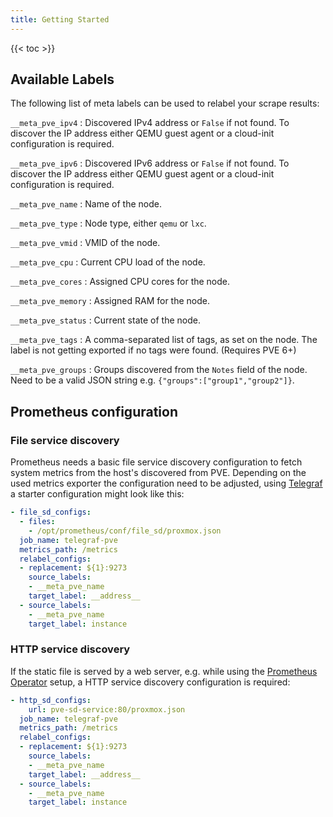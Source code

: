 ```yaml
---
title: Getting Started
---
```


{{< toc >}}

## Available Labels

The following list of meta labels can be used to relabel your scrape results:

`__meta_pve_ipv4`
: Discovered IPv4 address or `False` if not found. To discover the IP address either QEMU guest agent or a cloud-init configuration is required.

`__meta_pve_ipv6`
: Discovered IPv6 address or `False` if not found. To discover the IP address either QEMU guest agent or a cloud-init configuration is required.

`__meta_pve_name`
: Name of the node.

`__meta_pve_type`
: Node type, either `qemu` or `lxc`.

`__meta_pve_vmid`
: VMID of the node.

`__meta_pve_cpu`
: Current CPU load of the node.

`__meta_pve_cores`
: Assigned CPU cores for the node.

`__meta_pve_memory`
: Assigned RAM for the node.

`__meta_pve_status`
: Current state of the node.

`__meta_pve_tags`
: A comma-separated list of tags, as set on the node. The label is not getting exported if no tags were found. (Requires PVE 6+)

`__meta_pve_groups`
: Groups discovered from the `Notes` field of the node. Need to be a valid JSON string e.g. `{"groups":["group1","group2"]}`.

## Prometheus configuration

### File service discovery

Prometheus needs a basic file service discovery configuration to fetch system metrics from the host's discovered from PVE. Depending on the used metrics exporter the configuration need to be adjusted, using [Telegraf](https://github.com/influxdata/telegraf/#telegraf) a starter configuration might look like this:

```YAML
- file_sd_configs:
  - files:
    - /opt/prometheus/conf/file_sd/proxmox.json
  job_name: telegraf-pve
  metrics_path: /metrics
  relabel_configs:
  - replacement: ${1}:9273
    source_labels:
    - __meta_pve_name
    target_label: __address__
  - source_labels:
    - __meta_pve_name
    target_label: instance
```

### HTTP service discovery

If the static file is served by a web server, e.g. while using the [Prometheus Operator](/setup/prometheus-operator/) setup, a HTTP service discovery configuration is required:

```YAML
- http_sd_configs:
    url: pve-sd-service:80/proxmox.json
  job_name: telegraf-pve
  metrics_path: /metrics
  relabel_configs:
  - replacement: ${1}:9273
    source_labels:
    - __meta_pve_name
    target_label: __address__
  - source_labels:
    - __meta_pve_name
    target_label: instance
```
